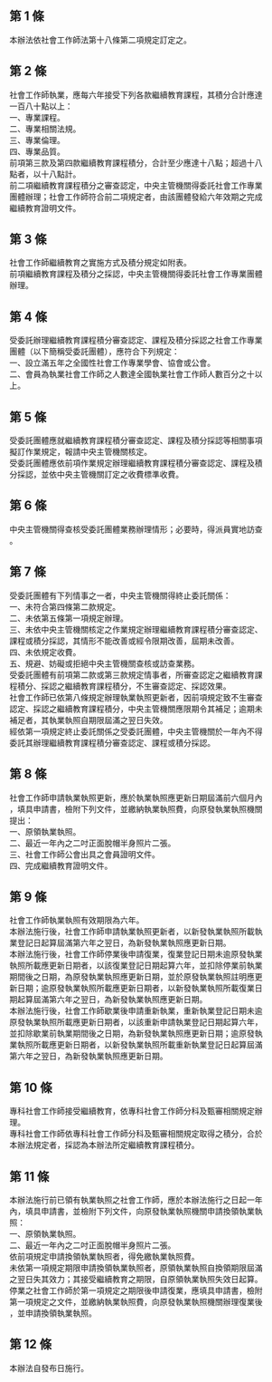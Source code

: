 第 1 條
-------
本辦法依社會工作師法第十八條第二項規定訂定之。

第 2 條
-------
社會工作師執業，應每六年接受下列各款繼續教育課程，其積分合計應達  
一百八十點以上：  
一、專業課程。  
二、專業相關法規。  
三、專業倫理。  
四、專業品質。  
前項第三款及第四款繼續教育課程積分，合計至少應達十八點；超過十八  
點者，以十八點計。  
前二項繼續教育課程積分之審查認定，中央主管機關得委託社會工作專業  
團體辦理；社會工作師符合前二項規定者，由該團體發給六年效期之完成  
繼續教育證明文件。

第 3 條
-------
社會工作師繼續教育之實施方式及積分規定如附表。  
前項繼續教育課程及積分之採認，中央主管機關得委託社會工作專業團體  
辦理。

第 4 條
-------
受委託辦理繼續教育課程積分審查認定、課程及積分採認之社會工作專業  
團體（以下簡稱受委託團體），應符合下列規定：  
一、設立滿五年之全國性社會工作專業學會、協會或公會。  
二、會員為執業社會工作師之人數達全國執業社會工作師人數百分之十以  
    上。

第 5 條
-------
受委託團體應就繼續教育課程積分審查認定、課程及積分採認等相關事項  
擬訂作業規定，報請中央主管機關核定。  
受委託團體應依前項作業規定辦理繼續教育課程積分審查認定、課程及積  
分採認，並依中央主管機關訂定之收費標準收費。

第 6 條
-------
中央主管機關得查核受委託團體業務辦理情形；必要時，得派員實地訪查  
。

第 7 條
-------
受委託團體有下列情事之一者，中央主管機關得終止委託關係：  
一、未符合第四條第二款規定。  
二、未依第五條第一項規定辦理。  
三、未依中央主管機關核定之作業規定辦理繼續教育課程積分審查認定、  
    課程或積分採認，其情形不能改善或經令限期改善，屆期未改善。  
四、未依規定收費。  
五、規避、妨礙或拒絕中央主管機關查核或訪查業務。  
受委託團體有前項第二款或第三款規定情事者，所審查認定之繼續教育課  
程積分、採認之繼續教育課程積分，不生審查認定、採認效果。  
社會工作師已依第八條規定辦理執業執照更新者，因前項規定致不生審查  
認定、採認之繼續教育課程積分，中央主管機關應限期令其補足；逾期未  
補足者，其執業執照自期限屆滿之翌日失效。  
經依第一項規定終止委託關係之受委託團體，中央主管機關於一年內不得  
委託其辦理繼續教育課程積分審查認定、課程或積分採認。

第 8 條
-------
社會工作師申請執業執照更新，應於執業執照應更新日期屆滿前六個月內  
，填具申請書，檢附下列文件，並繳納執業執照費，向原發執業執照機關  
提出：  
一、原領執業執照。  
二、最近一年內之二吋正面脫帽半身照片二張。  
三、社會工作師公會出具之會員證明文件。  
四、完成繼續教育證明文件。

第 9 條
-------
社會工作師執業執照有效期限為六年。  
本辦法施行後，社會工作師申請執業執照更新者，以新發執業執照所載執  
業登記日起算屆滿第六年之翌日，為新發執業執照應更新日期。  
本辦法施行後，社會工作師停業後申請復業，復業登記日期未逾原發執業  
執照所載應更新日期者，以該復業登記日期起算六年，並扣除停業前執業  
期間後之日期，為原發執業執照應更新日期，並於原發執業執照註明應更  
新日期；逾原發執業執照所載應更新日期者，以新發執業執照所載復業日  
期起算屆滿第六年之翌日，為新發執業執照應更新日期。  
本辦法施行後，社會工作師歇業後申請重新執業，重新執業登記日期未逾  
原發執業執照所載應更新日期者，以該重新申請執業登記日期起算六年，  
並扣除歇業前執業期間後之日期，為新發執業執照應更新日期；逾原發執  
業執照所載應更新日期者，以新發執業執照所載重新執業登記日起算屆滿  
第六年之翌日，為新發執業執照應更新日期。

第 10 條
--------
專科社會工作師接受繼續教育，依專科社會工作師分科及甄審相關規定辦  
理。  
專科社會工作師依專科社會工作師分科及甄審相關規定取得之積分，合於  
本辦法規定者，採認為本辦法所定繼續教育課程積分。

第 11 條
--------
本辦法施行前已領有執業執照之社會工作師，應於本辦法施行之日起一年  
內，填具申請書，並檢附下列文件，向原發執業執照機關申請換領執業執  
照：  
一、原領執業執照。  
二、最近一年內之二吋正面脫帽半身照片二張。  
依前項規定申請換領執業執照者，得免繳執業執照費。  
未依第一項規定期限申請換領執業執照者，原領執業執照自換領期限屆滿  
之翌日失其效力；其接受繼續教育之期限，自原領執業執照失效日起算。  
停業之社會工作師於第一項規定之期限後申請復業，應填具申請書，檢附  
第一項規定之文件，並繳納執業執照費，向原發執業執照機關辦理復業後  
，並申請換領執業執照。

第 12 條
--------
本辦法自發布日施行。

